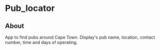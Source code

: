 # Pub_locator

## About

App to find pubs around Cape Town. Display's pub name, location, contact number, time and days of operating. 

